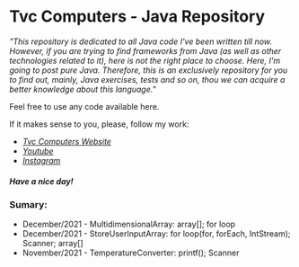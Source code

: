 <h1>Tvc Computers - Java Repository</h1>

<em>"This repository is dedicated to all Java code I've been written till now. However, if you are trying to find frameworks from Java (as well as other technologies related to it), here is not the right place to choose. Here, I'm going to post pure Java. Therefore, this is an exclusively repository for you to find out, mainly, Java exercises, tests and so on, thou we can acquire a better knowledge about this language."</em>

Feel free to use any code available here.

If it makes sense to you, please, follow my work:
- <a href="https://www.tvvvvc.com/" ><em>Tvc Computers Website</em></a>
- <a href="https://www.youtube.com/channel/UC99hYHea_wH84-PEMxl9GpQ" ><em>Youtube</em></a>
- <a href="https://www.instagram.com/tvc_computers/" ><em>Instagram</em></a>

<h5>Have a nice day!</h5>

<h3>Sumary:</h3>

- December/2021 - MultidimensionalArray: array[]; for loop
- December/2021 - StoreUserInputArray: for loop(for, forEach, IntStream); Scanner; array[]
- November/2021 - TemperatureConverter: printf(); Scanner
